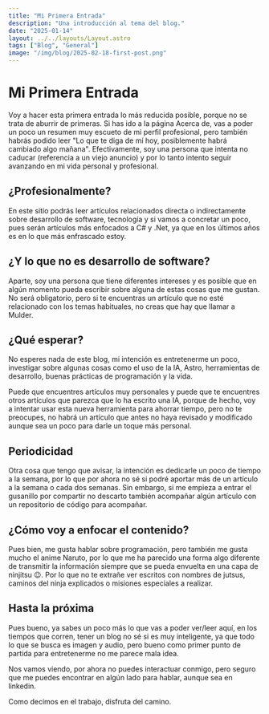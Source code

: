 ```yaml
---
title: "Mi Primera Entrada"
description: "Una introducción al tema del blog."
date: "2025-01-14"
layout: ../../layouts/Layout.astro
tags: ["Blog", "General"]
image: "/img/blog/2025-02-18-first-post.png"
---
```

# Mi Primera Entrada

Voy a hacer esta primera entrada lo más reducida posible, porque no se trata de aburrir de primeras. Si has ido a la página Acerca de, vas a poder un poco un resumen muy escueto de mi perfil profesional, pero también habrás podido leer "Lo que te diga de mí hoy, posiblemente habrá cambiado algo mañana". Efectivamente, soy una persona que intenta no caducar (referencia a un viejo anuncio) y por lo tanto intento seguir avanzando en mi vida personal y profesional.

## ¿Profesionalmente?

En este sitio podrás leer artículos relacionados directa o indirectamente sobre desarrollo de software, tecnología y si vamos a concretar un poco, pues serán artículos más enfocados a C# y .Net, ya que en los últimos años es en lo que más enfrascado estoy.

## ¿Y lo que no es desarrollo de software?

Aparte, soy una persona que tiene diferentes intereses y es posible que en algún momento pueda escribir sobre alguna de estas cosas que me gustan. No será obligatorio, pero si te encuentras un artículo que no esté relacionado con los temas habituales, no creas que hay que llamar a Mulder.

## ¿Qué esperar?

No esperes nada de este blog, mi intención es entretenerme un poco, investigar sobre algunas cosas como el uso de la IA, Astro, herramientas de desarrollo, buenas prácticas de programación y la vida. 

Puede que encuentres artículos muy personales y puede que te encuentres otros artículos que parezca que lo ha escrito una IA, porque de hecho, voy a intentar usar esta nueva herramienta para ahorrar tiempo, pero no te preocupes, no habrá un artículo que antes no haya revisado y modificado aunque sea un poco para darle un toque más personal.

## Periodicidad

Otra cosa que tengo que avisar, la intención es dedicarle un poco de tiempo a la semana, por lo que por ahora no sé si podré aportar más de un artículo a la semana o cada dos semanas. Sin embargo, si me empieza a entrar el gusanillo por compartir no descarto también acompañar algún artículo con un repositorio de código para acompañar.

## ¿Cómo voy a enfocar el contenido?

Pues bien, me gusta hablar sobre programación, pero también me gusta mucho el anime Naruto, por lo que me ha parecido una forma algo diferente de transmitir la información siempre que se pueda envuelta en una capa de ninjitsu 😉. Por lo que no te extrañe ver escritos con nombres de jutsus, caminos del ninja explicados o misiones especiales a realizar.

## Hasta la próxima

Pues bueno, ya sabes un poco más lo que vas a poder ver/leer aquí, en los tiempos que corren, tener un blog no sé si es muy inteligente, ya que todo lo que se busca es imagen y audio, pero bueno como primer punto de partida para entretenerme no me parece mala idea.

Nos vamos viendo, por ahora no puedes interactuar conmigo, pero seguro que me puedes encontrar en algún lado para hablar, aunque sea en linkedin.

Como decimos en el trabajo, disfruta del camino.

